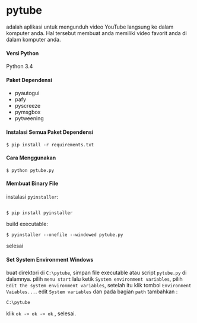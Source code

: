 # pytube
adalah aplikasi untuk mengunduh video YouTube langsung ke dalam komputer anda. Hal tersebut membuat anda memiliki video favorit anda di dalam komputer anda.

#### Versi Python
Python 3.4

#### Paket Dependensi
* pyautogui
* pafy
* pyscreeze
* pymsgbox
* pytweening

#### Instalasi Semua Paket Dependensi
```
$ pip install -r requirements.txt
```

#### Cara Menggunakan
```
$ python pytube.py
```

#### Membuat Binary File
instalasi `pyinstaller`:
```

$ pip install pyinstaller
```
build executable:
```
$ pyinstaller --onefile --windowed pytube.py
```
selesai

#### Set System Environment Windows
buat direktori di `C:\pytube`, simpan file executable atau script `pytube.py` di dalamnya. pilih `menu start` lalu ketik `System environment variables`, pilih `Edit the system environment variables`, setelah itu klik tombol `Environment Vaiables...`. edit `System variables` dan pada bagian `path` tambahkan :
```
C:\pytube
```
klik `ok -> ok -> ok` , selesai.
